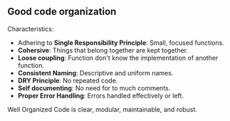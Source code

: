 ## Good code organization

Characteristics:

- Adhering to **Single Responsibility Principle**: Small, focused functions.
- **Cohersive**: Things that belong together are kept together.
- **Loose coupling**: Function don't know the implementation of another function.
- **Consistent Naming**: Descriptive and uniform names.
- **DRY Principle**: No repeated code.
- **Self documenting**: No need for to much comments.
- **Proper Error Handling**: Errors handled effectively or left.

Well Organized Code is clear, modular, maintainable, and robust.
